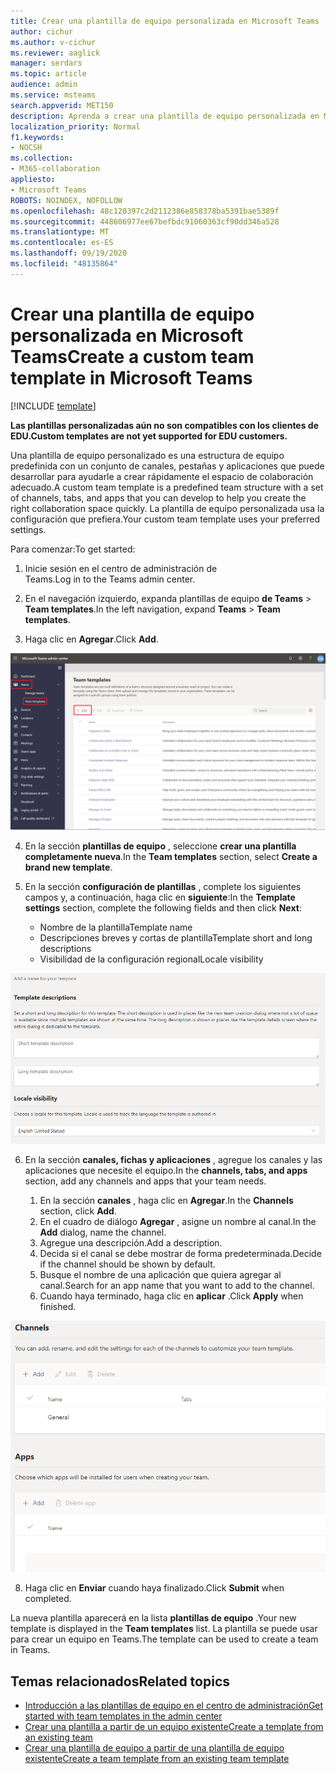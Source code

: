 ```yaml
---
title: Crear una plantilla de equipo personalizada en Microsoft Teams
author: cichur
ms.author: v-cichur
ms.reviewer: aaglick
manager: serdars
ms.topic: article
audience: admin
ms.service: msteams
search.appverid: MET150
description: Aprenda a crear una plantilla de equipo personalizada en Microsoft Teams.
localization_priority: Normal
f1.keywords:
- NOCSH
ms.collection:
- M365-collaboration
appliesto:
- Microsoft Teams
ROBOTS: NOINDEX, NOFOLLOW
ms.openlocfilehash: 48c120397c2d2112386e858378ba5391bae5389f
ms.sourcegitcommit: 448606977ee67befbdc91060363cf90dd346a528
ms.translationtype: MT
ms.contentlocale: es-ES
ms.lasthandoff: 09/19/2020
ms.locfileid: "48135864"
---
```

# <a name="create-a-custom-team-template-in-microsoft-teams"></a><span data-ttu-id="176e0-103">Crear una plantilla de equipo personalizada en Microsoft Teams</span><span class="sxs-lookup"><span data-stu-id="176e0-103">Create a custom team template in Microsoft Teams</span></span>

[!INCLUDE [template](includes/preview-feature.md)]

<span data-ttu-id="176e0-104">**Las plantillas personalizadas aún no son compatibles con los clientes de EDU.**</span><span class="sxs-lookup"><span data-stu-id="176e0-104">**Custom templates are not yet supported for EDU customers.**</span></span>

<span data-ttu-id="176e0-105">Una plantilla de equipo personalizado es una estructura de equipo predefinida con un conjunto de canales, pestañas y aplicaciones que puede desarrollar para ayudarle a crear rápidamente el espacio de colaboración adecuado.</span><span class="sxs-lookup"><span data-stu-id="176e0-105">A custom team template is a predefined team structure with a set of channels, tabs, and apps that you can develop to help you create the right collaboration space quickly.</span></span> <span data-ttu-id="176e0-106">La plantilla de equipo personalizada usa la configuración que prefiera.</span><span class="sxs-lookup"><span data-stu-id="176e0-106">Your custom team template uses your preferred settings.</span></span>  

<span data-ttu-id="176e0-107">Para comenzar:</span><span class="sxs-lookup"><span data-stu-id="176e0-107">To get started:</span></span>

1. <span data-ttu-id="176e0-108">Inicie sesión en el centro de administración de Teams.</span><span class="sxs-lookup"><span data-stu-id="176e0-108">Log in to the Teams admin center.</span></span>

2. <span data-ttu-id="176e0-109">En el navegación izquierdo, expanda plantillas de equipo **de Teams**  >  **Team templates**.</span><span class="sxs-lookup"><span data-stu-id="176e0-109">In the left navigation, expand **Teams** > **Team templates**.</span></span>

3. <span data-ttu-id="176e0-110">Haga clic en **Agregar**.</span><span class="sxs-lookup"><span data-stu-id="176e0-110">Click **Add**.</span></span>

![Una imagen del cuadro de diálogo de plantillas de equipo con agregar resaltado.](media/team-templates-new.png)

4. <span data-ttu-id="176e0-112">En la sección **plantillas de equipo** , seleccione **crear una plantilla completamente nueva**.</span><span class="sxs-lookup"><span data-stu-id="176e0-112">In the **Team templates** section, select **Create a brand new template**.</span></span>

5. <span data-ttu-id="176e0-113">En la sección **configuración de plantillas** , complete los siguientes campos y, a continuación, haga clic en **siguiente**:</span><span class="sxs-lookup"><span data-stu-id="176e0-113">In the **Template settings** section, complete the following fields and then click **Next**:</span></span>
    - <span data-ttu-id="176e0-114">Nombre de la plantilla</span><span class="sxs-lookup"><span data-stu-id="176e0-114">Template name</span></span>
    - <span data-ttu-id="176e0-115">Descripciones breves y cortas de plantilla</span><span class="sxs-lookup"><span data-stu-id="176e0-115">Template short and long descriptions</span></span>
    - <span data-ttu-id="176e0-116">Visibilidad de la configuración regional</span><span class="sxs-lookup"><span data-stu-id="176e0-116">Locale visibility</span></span>  

![Una imagen del cuadro de diálogo de nombres configuración de plantillas de equipo.](media/template-add-a-name.png)

6. <span data-ttu-id="176e0-118">En la sección **canales, fichas y aplicaciones** , agregue los canales y las aplicaciones que necesite el equipo.</span><span class="sxs-lookup"><span data-stu-id="176e0-118">In the **channels, tabs, and apps** section, add any channels and apps that your team needs.</span></span>

    1. <span data-ttu-id="176e0-119">En la sección **canales** , haga clic en **Agregar**.</span><span class="sxs-lookup"><span data-stu-id="176e0-119">In the **Channels** section, click **Add**.</span></span>
    2. <span data-ttu-id="176e0-120">En el cuadro de diálogo **Agregar** , asigne un nombre al canal.</span><span class="sxs-lookup"><span data-stu-id="176e0-120">In the **Add** dialog, name the channel.</span></span>
    3. <span data-ttu-id="176e0-121">Agregue una descripción.</span><span class="sxs-lookup"><span data-stu-id="176e0-121">Add a description.</span></span>
    4. <span data-ttu-id="176e0-122">Decida si el canal se debe mostrar de forma predeterminada.</span><span class="sxs-lookup"><span data-stu-id="176e0-122">Decide if the channel should be shown by default.</span></span>
    5. <span data-ttu-id="176e0-123">Busque el nombre de una aplicación que quiera agregar al canal.</span><span class="sxs-lookup"><span data-stu-id="176e0-123">Search for an app name that you want to add to the channel.</span></span>
    6. <span data-ttu-id="176e0-124">Cuando haya terminado, haga clic en **aplicar** .</span><span class="sxs-lookup"><span data-stu-id="176e0-124">Click **Apply** when finished.</span></span>

![Una imagen de la pantalla canales, pestañas y aplicaciones del equipo.](media/template-channels-tabs-apps.png)

8. <span data-ttu-id="176e0-126">Haga clic en **Enviar** cuando haya finalizado.</span><span class="sxs-lookup"><span data-stu-id="176e0-126">Click **Submit** when completed.</span></span>

<span data-ttu-id="176e0-127">La nueva plantilla aparecerá en la lista **plantillas de equipo** .</span><span class="sxs-lookup"><span data-stu-id="176e0-127">Your new template is displayed in the **Team templates** list.</span></span> <span data-ttu-id="176e0-128">La plantilla se puede usar para crear un equipo en Teams.</span><span class="sxs-lookup"><span data-stu-id="176e0-128">The template can be used to create a team in Teams.</span></span>

## <a name="related-topics"></a><span data-ttu-id="176e0-129">Temas relacionados</span><span class="sxs-lookup"><span data-stu-id="176e0-129">Related topics</span></span>

- [<span data-ttu-id="176e0-130">Introducción a las plantillas de equipo en el centro de administración</span><span class="sxs-lookup"><span data-stu-id="176e0-130">Get started with team templates in the admin center</span></span>](get-started-with-teams-templates-in-the-admin-console.md)
- [<span data-ttu-id="176e0-131">Crear una plantilla a partir de un equipo existente</span><span class="sxs-lookup"><span data-stu-id="176e0-131">Create a template from an existing team</span></span>](create-template-from-existing-team.md)
- [<span data-ttu-id="176e0-132">Crear una plantilla de equipo a partir de una plantilla de equipo existente</span><span class="sxs-lookup"><span data-stu-id="176e0-132">Create a team template from an existing team template</span></span>](create-template-from-existing-template.md)
